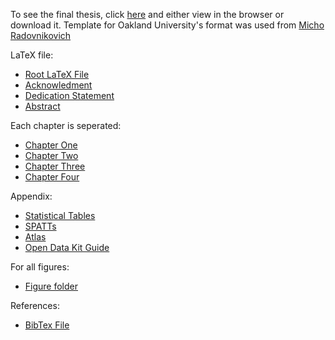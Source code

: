 To see the final thesis, click [here](/main.pdf) and either view in the browser or download it.
Template for Oakland University's format was used from [Micho Radovnikovich](https://bitbucket.org/robustify/grizz_thesis_tex)

LaTeX file:
- [Root LaTeX File](/main.tex)
- [Acknowledment](/acknowledgements.tex)
- [Dedication Statement](/dedication.tex)
- [Abstract](/abstract.tex)

Each chapter is seperated:
- [Chapter One](/chapter1.tex)
- [Chapter Two](/chapter2.tex)
- [Chapter Three](/chapter3.tex)
- [Chapter Four](/chapter4.tex)

Appendix:
- [Statistical Tables](/tables.tex)
- [SPATTs](/spatts.tex)
- [Atlas](/atlas.tex)
- [Open Data Kit Guide](/odk.tex) 

For all figures:
- [Figure folder](/figures)

References:
- [BibTex File](/references.bib)
